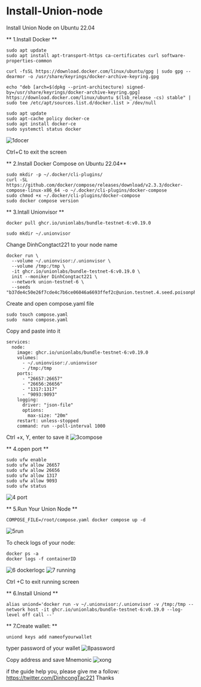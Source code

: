 # Install-Union-node
Install Union Node on Ubuntu 22.04

** 1.Install Docker
**
```
sudo apt update 
sudo apt install apt-transport-https ca-certificates curl software-properties-common
```
```
curl -fsSL https://download.docker.com/linux/ubuntu/gpg | sudo gpg --dearmor -o /usr/share/keyrings/docker-archive-keyring.gpg
```
```
echo "deb [arch=$(dpkg --print-architecture) signed-by=/usr/share/keyrings/docker-archive-keyring.gpg] https://download.docker.com/linux/ubuntu $(lsb_release -cs) stable" | sudo tee /etc/apt/sources.list.d/docker.list > /dev/null
```
```
sudo apt update
sudo apt-cache policy docker-ce
sudo apt install docker-ce
sudo systemctl status docker
```
![1docer](https://github.com/DinhCongTac221/Install-Union-node/assets/27664184/4677ffc9-59f8-40ca-a1b9-f4c3d513d8a5)

Ctrl+C to exit the screen

** 2.Install Docker Compose on Ubuntu 22.04**

```
sudo mkdir -p ~/.docker/cli-plugins/
curl -SL https://github.com/docker/compose/releases/download/v2.3.3/docker-compose-linux-x86_64 -o ~/.docker/cli-plugins/docker-compose
sudo chmod +x ~/.docker/cli-plugins/docker-compose
sudo docker compose version
```

** 3.Intall Unionvisor
**
```
docker pull ghcr.io/unionlabs/bundle-testnet-6:v0.19.0
```
```
sudo mkdir ~/.unionvisor
```
Change DinhCongtact221 to your node name
```
docker run \
  --volume ~/.unionvisor:/.unionvisor \
  --volume /tmp:/tmp \
  -it ghcr.io/unionlabs/bundle-testnet-6:v0.19.0 \
  init --moniker DinhCongtact221 \
  --network union-testnet-6 \
  --seeds "b37de4c50e26f7cde4c7b6ce06046a6693ffef2c@union.testnet.4.seed.poisonphang.com:26656"
  ```
  
  Create and open compose.yaml file
  ```
sudo touch compose.yaml
sudo  nano compose.yaml
```
Copy and paste into it
```
services:
  node:
    image: ghcr.io/unionlabs/bundle-testnet-6:v0.19.0
    volumes:
      - ~/.unionvisor:/.unionvisor
      - /tmp:/tmp
    ports:
      - "26657:26657"
      - "26656:26656"
      - "1317:1317"
      - "9093:9093"
    logging:
      driver: "json-file"
      options:
        max-size: "20m"
    restart: unless-stopped
    command: run --poll-interval 1000

```
Ctrl +x, Y, enter to save it
![3compose](https://github.com/DinhCongTac221/Install-Union-node/assets/27664184/63de2ff8-76e9-4d36-a54e-f97ed7dfd9af)



** 4.open port
**
```
sudo ufw enable
sudo ufw allow 26657
sudo ufw allow 26656
sudo ufw allow 1317
sudo ufw allow 9093
sudo ufw status
```

![4 port](https://github.com/DinhCongTac221/Install-Union-node/assets/27664184/d2efd1f5-cd84-45ff-86ba-b9e204ee2a52)

** 5.Run Your Union Node
**

```
COMPOSE_FILE=/root/compose.yaml docker compose up -d
```
![5run](https://github.com/DinhCongTac221/Install-Union-node/assets/27664184/1da0ba62-8581-45ab-a821-103b0482f54f)


To check logs of your node:
```
docker ps -a
docker logs -f containerID
```

![6 dockerlogc](https://github.com/DinhCongTac221/Install-Union-node/assets/27664184/59b9544a-25d4-4b49-b790-7874ba36fdbd)
![7 running](https://github.com/DinhCongTac221/Install-Union-node/assets/27664184/cc62a995-042b-4f90-9c3d-d23d776e0669)


Ctrl +C to exit running screen

** 6.Install Uniond
**
```
alias uniond='docker run -v ~/.unionvisor:/.unionvisor -v /tmp:/tmp --network host -it ghcr.io/unionlabs/bundle-testnet-6:v0.19.0 --log-level off call --'
```
** 7.Create wallet: 
**
```
uniond keys add nameofyourwallet
```
typer password of your wallet
![8password](https://github.com/DinhCongTac221/Install-Union-node/assets/27664184/a9e1bd06-4d4a-4ba7-b802-31a66aae4043)

Copy address and save Mnemonic
![xong](https://github.com/DinhCongTac221/Install-Union-node/assets/27664184/0525a7c7-0133-40aa-8471-95f719db313d)

if the guide help you, please give me a follow: https://twitter.com/DinhcongTac221
Thanks
